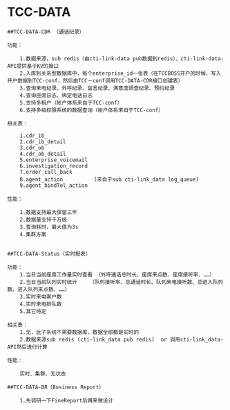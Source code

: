 # TCC-DATA

    ##TCC-DATA-CDR （通话纪录）

    功能：

      	1.数据来源，sub redis（由cti-link-data pub数据到redis）、cti-link-data-API提供基于KV的接口
    	2.入库到关系型数据库中，每个enterprise_id一张表（在TCCBOSS开户的时候，写入开户数据到TCC-conf，然后由TCC－conf调用TCC-DATA-CDR接口创建表）
    	3.查询来电纪录、外呼纪录、留言纪录、满意度调查纪录、预约纪录
    	4.查询座席日志、绑定电话日志
    	5.支持多租户（帐户体系来自于TCC-conf）
    	6.支持多级权限系统的数据查询（帐户体系来自于TCC-conf）
    	
    相关表：

    	1.cdr_ib_
    	2.cdr_ib_detail
    	3.cdr_ob
    	4.cdr_ob_detail
    	5.enterprise_voicemail
    	6.investigation_record
    	7.order_call_back
    	8.agent_action          (来自于sub cti-link_data log_queue)
    	9.agent_bindTel_action	
    	
    性能：

    	1.数据支持最大保留三年
    	2.数据量支持千万级
    	3.查询耗时，最大值为3s
    	4.集群方案


    ##TCC-DATA-Status（实时报表）

    功能：
    	1.当日当前座席工作量实时查看	（外呼通话总时长、座席来点数、座席接听率、……）
    	2.当日当前队列实时统计	（队列接听率、总通话时长、队列来电接听数、总进入队列数、进入队列来点数、……）
    	3.实时来电客户数
    	4.实时来电排队数
    	5.其它待定
    	
    相关表：
    	1.无，此子系统不需要数据库，数据全部都是实时的
    	2.数据来源sub redis (cti-link_data pub redis)  or 调用cti-link_data-API然后进行计算
    	
    性能：

        实时、集群、无状态

    ##TCC-DATA-BR（Business Report）

    	1.先调研一下FineReport后再来做设计
